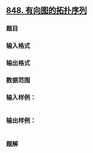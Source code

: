 ## [848. 有向图的拓扑序列](https://www.acwing.com/problem/content/solution/850/1/)

### 题目

### 输入格式

### 输出格式

### 数据范围

### 输入样例：

```

```

### 输出样例：

```

```

### 题解